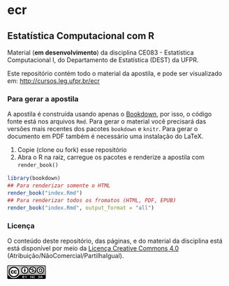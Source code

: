 # ecr

## Estatística Computacional com R

Material (**em desenvolvimento**) da disciplina CE083 - Estatística
Computacional I, do Departamento de Estatística (DEST) da UFPR.

Este repositório contém todo o material da apostila, e pode ser
visualizado em: http://cursos.leg.ufpr.br/ecr

### Para gerar a apostila

A apostila é construída usando apenas o
[Bookdown](https://bookdown.org), por isso, o código fonte está nos
arquivos `Rmd`. Para gerar o material você precisará das versões mais
recentes dos pacotes `bookdown` e `knitr`. Para gerar o documento em PDF
também é necessário uma instalação do LaTeX.

1. Copie (clone ou fork) esse repositório
2. Abra o R na raíz, carregue os pacotes e renderize a apostila com
   `render_book()`

```r
library(bookdown)
## Para renderizar somente o HTML
render_book("index.Rmd")
## Para renderizar todos os fromatos (HTML, PDF, EPUB)
render_book("index.Rmd", output_format = "all")
```

### Licença

O conteúdo deste repositório, das páginas, e do material da disciplina
está está disponível por meio da [Licença Creative Commons 4.0][]
(Atribuição/NãoComercial/PartilhaIgual).

![Licença Creative Commons 4.0](img/CC_by-nc-sa_88x31.png)


[Licença Creative Commons 4.0]: https://creativecommons.org/licenses/by-nc-sa/4.0/deed.pt_BR
